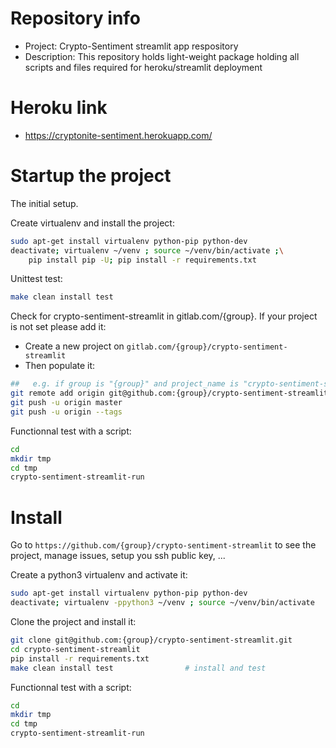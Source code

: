 # Repository info
- Project: Crypto-Sentiment streamlit app respository
- Description: This repository holds light-weight package holding all scripts and files required for heroku/streamlit deployment

# Heroku link
- https://cryptonite-sentiment.herokuapp.com/

# Startup the project

The initial setup.

Create virtualenv and install the project:
```bash
sudo apt-get install virtualenv python-pip python-dev
deactivate; virtualenv ~/venv ; source ~/venv/bin/activate ;\
    pip install pip -U; pip install -r requirements.txt
```

Unittest test:
```bash
make clean install test
```

Check for crypto-sentiment-streamlit in gitlab.com/{group}.
If your project is not set please add it:

- Create a new project on `gitlab.com/{group}/crypto-sentiment-streamlit`
- Then populate it:

```bash
##   e.g. if group is "{group}" and project_name is "crypto-sentiment-streamlit"
git remote add origin git@github.com:{group}/crypto-sentiment-streamlit.git
git push -u origin master
git push -u origin --tags
```

Functionnal test with a script:

```bash
cd
mkdir tmp
cd tmp
crypto-sentiment-streamlit-run
```

# Install

Go to `https://github.com/{group}/crypto-sentiment-streamlit` to see the project, manage issues,
setup you ssh public key, ...

Create a python3 virtualenv and activate it:

```bash
sudo apt-get install virtualenv python-pip python-dev
deactivate; virtualenv -ppython3 ~/venv ; source ~/venv/bin/activate
```

Clone the project and install it:

```bash
git clone git@github.com:{group}/crypto-sentiment-streamlit.git
cd crypto-sentiment-streamlit
pip install -r requirements.txt
make clean install test                # install and test
```
Functionnal test with a script:

```bash
cd
mkdir tmp
cd tmp
crypto-sentiment-streamlit-run
```
